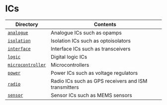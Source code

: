 # ICs

Directory                               | Contents
----------------------------------------|---------
[`analogue`](analogue)                  | Analogue ICs such as opamps
[`isolation`](isolation)                | Isolation ICs such as optoisolators
[`interface`](interface)                | Interface ICs such as transceivers
[`logic`](logic)                        | Digital logic ICs
[`microcontroller`](microcontroller)    | Microcontrollers
[`power`](power)                        | Power ICs such as voltage regulators
[`radio`](radio)                        | Radio ICs such as GPS receivers and ISM transmitters
[`sensor`](sensor)                      | Sensor ICs such as MEMS sensors

